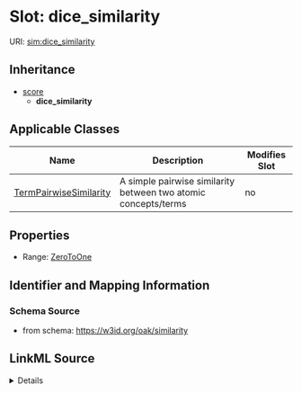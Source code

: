 

# Slot: dice_similarity

URI: [sim:dice_similarity](https://w3id.org/linkml/similarity/dice_similarity)




## Inheritance

* [score](score.md)
    * **dice_similarity**






## Applicable Classes

| Name | Description | Modifies Slot |
| --- | --- | --- |
| [TermPairwiseSimilarity](TermPairwiseSimilarity.md) | A simple pairwise similarity between two atomic concepts/terms |  no  |







## Properties

* Range: [ZeroToOne](ZeroToOne.md)





## Identifier and Mapping Information







### Schema Source


* from schema: https://w3id.org/oak/similarity




## LinkML Source

<details>
```yaml
name: dice_similarity
from_schema: https://w3id.org/oak/similarity
rank: 1000
is_a: score
alias: dice_similarity
domain_of:
- TermPairwiseSimilarity
range: ZeroToOne

```
</details>